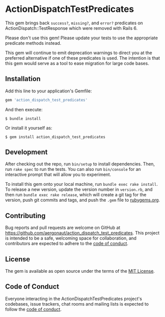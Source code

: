 # ActionDispatchTestPredicates

This gem brings back `success?`, `missing?`, and `error?` predicates on ActionDispatch::TestResponse which were removed with Rails 6.

Please don't use this gem! Please update your tests to use the appropriate predicate methods instead.

This gem will continue to emit deprecation warnings to direct you at the preferred alternative if one of these predicates is used. The intention is that this gem would serve as a tool to ease migration for large code bases.

## Installation

Add this line to your application's Gemfile:

```ruby
gem 'action_dispatch_test_predicates'
```

And then execute:

    $ bundle install

Or install it yourself as:

    $ gem install action_dispatch_test_predicates

## Development

After checking out the repo, run `bin/setup` to install dependencies. Then, run `rake spec` to run the tests. You can also run `bin/console` for an interactive prompt that will allow you to experiment.

To install this gem onto your local machine, run `bundle exec rake install`. To release a new version, update the version number in `version.rb`, and then run `bundle exec rake release`, which will create a git tag for the version, push git commits and tags, and push the `.gem` file to [rubygems.org](https://rubygems.org).

## Contributing

Bug reports and pull requests are welcome on GitHub at https://github.com/aergonaut/action_dispatch_test_predicates. This project is intended to be a safe, welcoming space for collaboration, and contributors are expected to adhere to the [code of conduct](https://github.com/aergonaut/action_dispatch_test_predicates/blob/master/CODE_OF_CONDUCT.md).


## License

The gem is available as open source under the terms of the [MIT License](https://opensource.org/licenses/MIT).

## Code of Conduct

Everyone interacting in the ActionDispatchTestPredicates project's codebases, issue trackers, chat rooms and mailing lists is expected to follow the [code of conduct](https://github.com/aergonaut/action_dispatch_test_predicates/blob/master/CODE_OF_CONDUCT.md).
